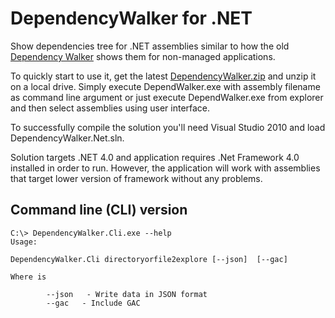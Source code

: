 # DependencyWalker for .NET

Show dependencies tree for .NET assemblies similar to how the old [Dependency Walker](http://www.dependencywalker.com/) shows them for non-managed applications.

To quickly start to use it, get the latest [DependencyWalker.zip](https://github.com/isindicic/DependencyWalker.Net/releases/download/1.0/DependencyWalker.zip) and unzip it on a local drive.
Simply execute DependWalker.exe with assembly filename as command line argument or just execute DependWalker.exe from explorer and then select assemblies using user interface. 

To successfully compile the solution you'll need Visual Studio 2010 and load DependencyWalker.Net.sln. 

Solution targets .NET 4.0 and application requires .Net Framework 4.0 installed in order to run. However, the application will work with assemblies that target lower version of framework without any problems.

## Command line (CLI) version

```
C:\> DependencyWalker.Cli.exe --help
Usage:

DependencyWalker.Cli directoryorfile2explore [--json]  [--gac]

Where is

        --json   - Write data in JSON format
        --gac   - Include GAC

```
